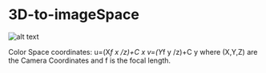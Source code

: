 # 3D-to-imageSpace


![alt text](https://github.com/spjadon/3D-to-imageSpace/tree/master/img/posture.png)

  
 Color Space coordinates:
u=(X*f x /z)+C x
v=(Y*f y /z)+C y
where (X,Y,Z) are the Camera Coordinates and f is the focal length.
